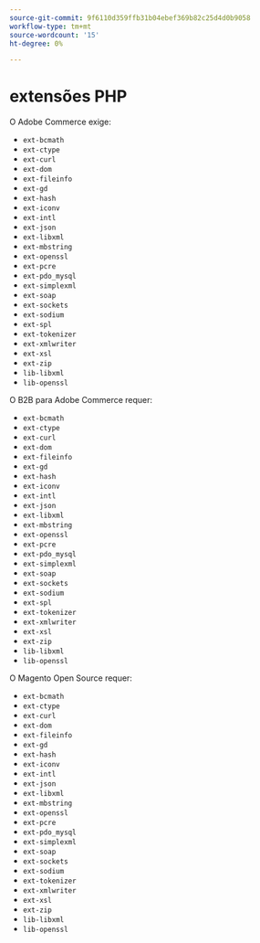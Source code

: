 ```yaml
---
source-git-commit: 9f6110d359ffb31b04ebef369b82c25d4d0b9058
workflow-type: tm+mt
source-wordcount: '15'
ht-degree: 0%

---
```

# extensões PHP

O Adobe Commerce exige:

- `ext-bcmath`
- `ext-ctype`
- `ext-curl`
- `ext-dom`
- `ext-fileinfo`
- `ext-gd`
- `ext-hash`
- `ext-iconv`
- `ext-intl`
- `ext-json`
- `ext-libxml`
- `ext-mbstring`
- `ext-openssl`
- `ext-pcre`
- `ext-pdo_mysql`
- `ext-simplexml`
- `ext-soap`
- `ext-sockets`
- `ext-sodium`
- `ext-spl`
- `ext-tokenizer`
- `ext-xmlwriter`
- `ext-xsl`
- `ext-zip`
- `lib-libxml`
- `lib-openssl`

O B2B para Adobe Commerce requer:

- `ext-bcmath`
- `ext-ctype`
- `ext-curl`
- `ext-dom`
- `ext-fileinfo`
- `ext-gd`
- `ext-hash`
- `ext-iconv`
- `ext-intl`
- `ext-json`
- `ext-libxml`
- `ext-mbstring`
- `ext-openssl`
- `ext-pcre`
- `ext-pdo_mysql`
- `ext-simplexml`
- `ext-soap`
- `ext-sockets`
- `ext-sodium`
- `ext-spl`
- `ext-tokenizer`
- `ext-xmlwriter`
- `ext-xsl`
- `ext-zip`
- `lib-libxml`
- `lib-openssl`

O Magento Open Source requer:

- `ext-bcmath`
- `ext-ctype`
- `ext-curl`
- `ext-dom`
- `ext-fileinfo`
- `ext-gd`
- `ext-hash`
- `ext-iconv`
- `ext-intl`
- `ext-json`
- `ext-libxml`
- `ext-mbstring`
- `ext-openssl`
- `ext-pcre`
- `ext-pdo_mysql`
- `ext-simplexml`
- `ext-soap`
- `ext-sockets`
- `ext-sodium`
- `ext-tokenizer`
- `ext-xmlwriter`
- `ext-xsl`
- `ext-zip`
- `lib-libxml`
- `lib-openssl`
